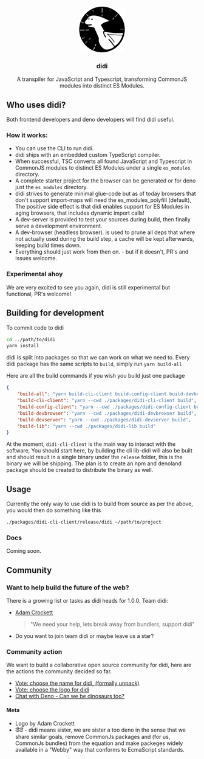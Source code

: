 <!-- PROJECT LOGO -->
<p align="center">
  <a href="https://github.com/adam-cyclones/didi">
    <img src="docs/assets/didi-logo.png" alt="didi the dino is a pterodactyl logo" width="120" height="120">
  </a>

  <h3 align="center">didi</h3>

  <p align="center">
    A transpiler for JavaScript and Typescript, transforming CommonJS modules into distinct ES Modules.
  </p>
</p>

## Who uses didi?
Both frontend developers and deno developers will find didi useful.

### How it works:
- You can use the CLI to run didi.
- didi ships with an embedded custom TypeScript compiler.
- When successful, TSC converts all found JavaScript and Typescript in CommonJS modules to distinct ES Modules under a single `es_modules` directory.
- A complete starter project for the browser can be generated or for deno just the `es_modules` directory.
- didi strives to generate minimal glue-code but as of today browsers that don't support import-maps will need the es_modules_polyfill (default), The positive side effect is that didi enables support for ES Modules in aging browsers, that includes dynamic import calls!
- A dev-server is provided to test your sources during build, then finally serve a development environment.
- A dev-browser (headless browser). is used to prune all deps that where not actually used during the build step, a cache will be kept afterwards, keeping build times down.
- Everything should just work from then on. - but if it doesn't, PR's and issues welcome.

### Experimental ahoy
We are very excited to see you again, didi is still experimental but functional, PR's welcome!

## Building for development
To commit code to didi
``` sh
cd ../path/to/didi
yarn install
```
didi is split into packages so that we can work on what we need to.
Every didi package has the same scripts to `build`, simply run `yarn build-all`

Here are all the build commands if you wish you build just one package
```json
{
    "build-all": "yarn build-cli-client build-config-client build-devbrowser build-devserver build-lib",
    "build-cli-client": "yarn --cwd ./packages/didi-cli-client build",
    "build-config-client": "yarn --cwd ./packages/didi-config-client build",
    "build-devbrowser": "yarn --cwd ./packages/didi-devbrowser build",
    "build-devserver": "yarn --cwd ./packages/didi-devserver build",
    "build-lib": "yarn --cwd ./packages/didi-lib build"
}
```
At the moment, `didi-cli-client` is the main way to interact with the software, You should start here, by building the cli
lib-didi will also be built and should result in a single binary under the `release` folder, this is the binary we will be
shipping. The plan is to create an npm and denoland package should be created to distribute the binary as well.

## Usage
Currently the only way to use didi is to build from source as per the above, you would then do something like this
```sh
./packages/didi-cli-client/release/didi ~/path/to/project
```

### Docs
Coming soon.

## Community

### Want to help build the future of the web?
There is a growing list or tasks as didi heads for 1.0.0. Team didi:
- [Adam Crockett](https://dev.to/adam_cyclones)
    > "We need your help, lets break away from bundlers, support didi"
- Do you want to join team didi or maybe leave us a star?

### Community action 
We want to build a collaborative open source community for didi, here are the actions the community decided so far.
- [Vote: choose the name for didi, (formally unpack)](https://dev.to/adam_cyclones/name-this-software-opinion-needed-40m8)
- [Vote: choose the logo for didi](https://dev.to/adam_cyclones/didi-help-me-choose-a-logo-3mo4)
- [Chat with Deno - Can we be dinosaurs too?](https://github.com/denoland/deno/issues/6625)

#### Meta
- Logo by Adam Crockett
- दीदी - didi means sister, we are sister a too deno in the sense that we share similar goals, remove CommonJs packages and (for us, CommonJs bundles) from the equation and make packeges widely available in a "Webby" way that conforms to EcmaScript standards.
